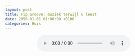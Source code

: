 ```yaml
---
layout: post
title: Fip Groove: muziek terwijl u leest
date: 2050-01-01 01:00:00 +0100
categories: Huis
---
```

<div align="center"><audio controls src="https://direct.fipradio.fr/live/fip-webradio3.mp3" autoplay><p>No Audio</p></audio></div>
